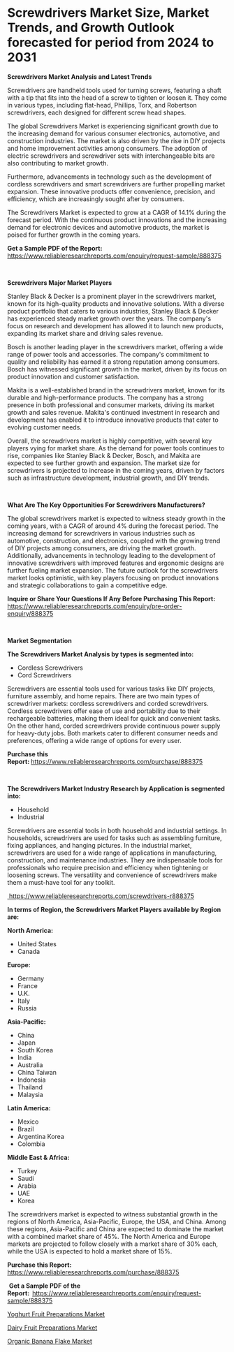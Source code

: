 <p><h1>Screwdrivers Market Size, Market Trends, and Growth Outlook forecasted for period from 2024 to 2031</h1></p><p><strong>Screwdrivers Market Analysis and Latest Trends</strong></p>
<p><p>Screwdrivers are handheld tools used for turning screws, featuring a shaft with a tip that fits into the head of a screw to tighten or loosen it. They come in various types, including flat-head, Phillips, Torx, and Robertson screwdrivers, each designed for different screw head shapes.</p><p>The global Screwdrivers Market is experiencing significant growth due to the increasing demand for various consumer electronics, automotive, and construction industries. The market is also driven by the rise in DIY projects and home improvement activities among consumers. The adoption of electric screwdrivers and screwdriver sets with interchangeable bits are also contributing to market growth.</p><p>Furthermore, advancements in technology such as the development of cordless screwdrivers and smart screwdrivers are further propelling market expansion. These innovative products offer convenience, precision, and efficiency, which are increasingly sought after by consumers.</p><p>The Screwdrivers Market is expected to grow at a CAGR of 14.1% during the forecast period. With the continuous product innovations and the increasing demand for electronic devices and automotive products, the market is poised for further growth in the coming years.</p></p>
<p><strong>Get a Sample PDF of the Report:&nbsp;</strong> <a href="https://www.reliableresearchreports.com/enquiry/request-sample/888375">https://www.reliableresearchreports.com/enquiry/request-sample/888375</a></p>
<p>&nbsp;</p>
<p><strong>Screwdrivers Major Market Players</strong></p>
<p><p>Stanley Black & Decker is a prominent player in the screwdrivers market, known for its high-quality products and innovative solutions. With a diverse product portfolio that caters to various industries, Stanley Black & Decker has experienced steady market growth over the years. The company's focus on research and development has allowed it to launch new products, expanding its market share and driving sales revenue. </p><p>Bosch is another leading player in the screwdrivers market, offering a wide range of power tools and accessories. The company's commitment to quality and reliability has earned it a strong reputation among consumers. Bosch has witnessed significant growth in the market, driven by its focus on product innovation and customer satisfaction. </p><p>Makita is a well-established brand in the screwdrivers market, known for its durable and high-performance products. The company has a strong presence in both professional and consumer markets, driving its market growth and sales revenue. Makita's continued investment in research and development has enabled it to introduce innovative products that cater to evolving customer needs. </p><p>Overall, the screwdrivers market is highly competitive, with several key players vying for market share. As the demand for power tools continues to rise, companies like Stanley Black & Decker, Bosch, and Makita are expected to see further growth and expansion. The market size for screwdrivers is projected to increase in the coming years, driven by factors such as infrastructure development, industrial growth, and DIY trends.</p></p>
<p>&nbsp;</p>
<p><strong>What Are The Key Opportunities For Screwdrivers Manufacturers?</strong></p>
<p><p>The global screwdrivers market is expected to witness steady growth in the coming years, with a CAGR of around 4% during the forecast period. The increasing demand for screwdrivers in various industries such as automotive, construction, and electronics, coupled with the growing trend of DIY projects among consumers, are driving the market growth. Additionally, advancements in technology leading to the development of innovative screwdrivers with improved features and ergonomic designs are further fueling market expansion. The future outlook for the screwdrivers market looks optimistic, with key players focusing on product innovations and strategic collaborations to gain a competitive edge.</p></p>
<p><strong>Inquire or Share Your Questions If Any Before Purchasing This Report:</strong> <a href="https://www.reliableresearchreports.com/enquiry/pre-order-enquiry/888375">https://www.reliableresearchreports.com/enquiry/pre-order-enquiry/888375</a></p>
<p>&nbsp;</p>
<p><strong>Market Segmentation</strong></p>
<p><strong>The Screwdrivers Market Analysis by types is segmented into:</strong></p>
<p><ul><li>Cordless Screwdrivers</li><li>Cord Screwdrivers</li></ul></p>
<p><p>Screwdrivers are essential tools used for various tasks like DIY projects, furniture assembly, and home repairs. There are two main types of screwdriver markets: cordless screwdrivers and corded screwdrivers. Cordless screwdrivers offer ease of use and portability due to their rechargeable batteries, making them ideal for quick and convenient tasks. On the other hand, corded screwdrivers provide continuous power supply for heavy-duty jobs. Both markets cater to different consumer needs and preferences, offering a wide range of options for every user.</p></p>
<p><strong>Purchase this Report:&nbsp;</strong><a href="https://www.reliableresearchreports.com/purchase/888375">https://www.reliableresearchreports.com/purchase/888375</a></p>
<p>&nbsp;</p>
<p><strong>The Screwdrivers Market Industry Research by Application is segmented into:</strong></p>
<p><ul><li>Household</li><li>Industrial</li></ul></p>
<p><p>Screwdrivers are essential tools in both household and industrial settings. In households, screwdrivers are used for tasks such as assembling furniture, fixing appliances, and hanging pictures. In the industrial market, screwdrivers are used for a wide range of applications in manufacturing, construction, and maintenance industries. They are indispensable tools for professionals who require precision and efficiency when tightening or loosening screws. The versatility and convenience of screwdrivers make them a must-have tool for any toolkit.</p></p>
<p><a href="https://www.reliableresearchreports.com/screwdrivers-r888375">&nbsp;https://www.reliableresearchreports.com/screwdrivers-r888375</a></p>
<p><strong>In terms of Region, the Screwdrivers Market Players available by Region are:</strong></p>
<p>
    <p> <strong> North America: </strong>
        <ul>
            <li>United States</li>
            <li>Canada</li>
        </ul>
        </p> 
    <p> <strong> Europe: </strong>
        <ul>
            <li>Germany</li>
            <li>France</li>
            <li>U.K.</li>
            <li>Italy</li>
            <li>Russia</li>
        </ul>
        </p> 
    <p> <strong> Asia-Pacific: </strong>
        <ul>
            <li>China</li>
            <li>Japan</li>
            <li>South Korea</li>
            <li>India</li>
            <li>Australia</li>
            <li>China Taiwan</li>
            <li>Indonesia</li>
            <li>Thailand</li>
            <li>Malaysia</li>
        </ul>
        </p> 
    <p> <strong> Latin America: </strong>
        <ul>
            <li>Mexico</li>
            <li>Brazil</li>
            <li>Argentina Korea</li>
            <li>Colombia</li>
        </ul>
        </p> 
    <p> <strong> Middle East & Africa: </strong>
        <ul>
            <li>Turkey</li>
            <li>Saudi</li>
            <li>Arabia</li>
            <li>UAE</li>
            <li>Korea</li>
        </ul>
    </p>
    </p>
<p><p>The screwdrivers market is expected to witness substantial growth in the regions of North America, Asia-Pacific, Europe, the USA, and China. Among these regions, Asia-Pacific and China are expected to dominate the market with a combined market share of 45%. The North America and Europe markets are projected to follow closely with a market share of 30% each, while the USA is expected to hold a market share of 15%.</p></p>
<p><strong>Purchase this Report: </strong><a href="https://www.reliableresearchreports.com/purchase/888375">https://www.reliableresearchreports.com/purchase/888375</a></p>
<p>&nbsp;<strong>Get a Sample PDF of the Report:&nbsp;&nbsp;</strong><a href="https://www.reliableresearchreports.com/enquiry/request-sample/888375">https://www.reliableresearchreports.com/enquiry/request-sample/888375</a></p>
<p><strong></strong></p>
<p><p><a href="https://www.linkedin.com/pulse/decoding-yoghurt-fruit-preparations-market-metrics-share-xlwne?trackingId=iO86eRtqtEHCAihzIHXLVg%3D%3D">Yoghurt Fruit Preparations Market</a></p><p><a href="https://www.linkedin.com/pulse/decoding-dairy-fruit-preparations-market-metrics-share-3uvee?trackingId=rpCbGlpUFrsdP1%2BsBXofSg%3D%3D">Dairy Fruit Preparations Market</a></p><p><a href="https://www.linkedin.com/pulse/organic-banana-flake-market-size-outlook-forecast-2024-2031-n6j1e?trackingId=ryl9P9AozJmzmDlzbWWVhA%3D%3D">Organic Banana Flake Market</a></p></p>